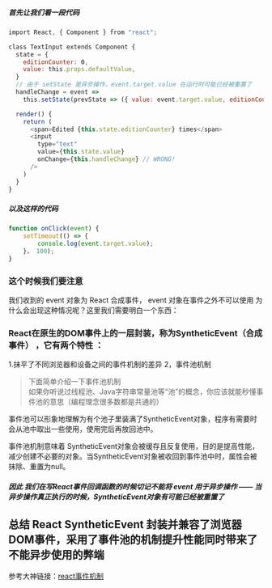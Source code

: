 ##### 首先让我们看一段代码   
```js    
import React, { Component } from "react";

class TextInput extends Component {
  state = {
    editionCounter: 0,
    value: this.props.defaultValue,
  }
  // 由于 setState 是异步操作，event.target.value 在运行时可能已经被重置了
  handleChange = event => 
    this.setState(prevState => ({ value: event.target.value, editionCounter: prevState.editionCounter + 1 }));

  render() {
    return (
      <span>Edited {this.state.editionCounter} times</span>
      <input
        type="text"
        value={this.state.value}
        onChange={this.handleChange} // WRONG!
      />
    )
  }
}
```   
##### 以及这样的代码   
```js   
function onClick(event) {
    setTimeout(() => {
        console.log(event.target.value);
    }， 100);
}
```   
### 这个时候我们要注意 
我们收到的 event 对象为 React 合成事件， event 对象在事件之外不可以使用   为什么会出现这种情况呢？这里我们需要明白一个东西：   
### React在原生的DOM事件上的一层封装，称为SyntheticEvent（合成事件）  ，它有两个特性 ：
1.抹平了不同浏览器和设备之间的事件机制的差异
2，事件池机制
> 下面简单介绍一下事件池机制   
>如果你听说过线程池、Java字符串常量池等“池”的概念，你应该就能秒懂事件池的意思（编程理念很多数都是共通的）

事件池可以形象地理解为有个池子里装满了SyntheticEvent对象，程序有需要时会从池中取出一些使用，使用完后再放回池中。

事件池机制意味着 SyntheticEvent对象会被缓存且反复使用，目的是提高性能，减少创建不必要的对象。当SyntheticEvent对象被收回到事件池中时，属性会被抹除、重置为null。   
##### 因此 我们在写React事件回调函数的时候切记不能将 event 用于异步操作 —— 当异步操作真正执行的时候，SyntheticEvent对象有可能已经被重置了   
## 总结 React SyntheticEvent 封装并兼容了浏览器DOM事件，采用了事件池的机制提升性能同时带来了不能异步使用的弊端     

参考大神链接：[react事件机制](https://blog.51cto.com/u_15064417/2569762)


